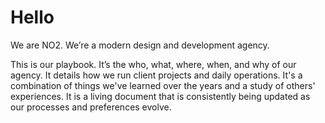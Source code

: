 # Hello

We are NO2. We’re a modern design and development agency.

This is our playbook. It’s the who, what, where, when, and why of our agency. It details how we run client projects and daily operations. It's a combination of things we've learned over the years and a study of others' experiences. It is a living document that is consistently being updated as our processes and preferences evolve.
